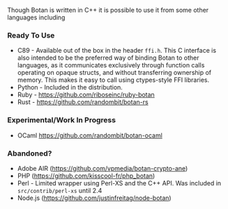 Though Botan is written in C++ it is possible to use it from some other languages including

### Ready To Use

* C89 - Available out of the box in the header `ffi.h`. This C interface is also intended to be the preferred way of binding Botan to other languages, as it communicates exclusively through function calls operating on opaque structs, and without transferring ownership of memory. This makes it easy to call using ctypes-style FFI libraries.
* Python - Included in the distribution.
* Ruby - https://github.com/riboseinc/ruby-botan
* Rust - https://github.com/randombit/botan-rs

### Experimental/Work In Progress
* OCaml https://github.com/randombit/botan-ocaml

### Abandoned?
* Adobe AIR (https://github.com/vpmedia/botan-crypto-ane)
* PHP (https://github.com/kisscool-fr/php_botan)
* Perl - Limited wrapper using Perl-XS and the C++ API. Was included in `src/contrib/perl-xs` until 2.4
* Node.js (https://github.com/justinfreitag/node-botan)

